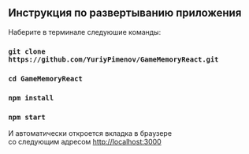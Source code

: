## Инструкция по развертыванию приложения

Наберите в терминале следуюшие команды:
### `git clone https://github.com/YuriyPimenov/GameMemoryReact.git`
### `cd GameMemoryReact`
### `npm install`
### `npm start`

И автоматически откроется вкладка в браузере<br>
со следующим адресом [http://localhost:3000](http://localhost:3000)
